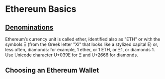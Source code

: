 # Ethereum Basics

## [Denominations](https://ethdocs.org/en/latest/ether.html)

Ethereum’s currency unit is called ether, identified also as "ETH" or with the symbols Ξ (from the Greek letter "Xi" that looks like a stylized capital E) or, less often, diamonds: for example, 1 ether, or 1 ETH, or Ξ1, or diamonds 1.
Use Unicode character U+039E for Ξ and U+2666 for diamonds.


## Choosing an Ethereum Wallet